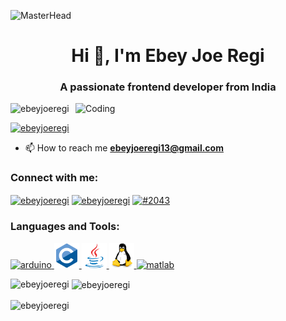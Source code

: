 ![MasterHead](https://www.bustedcubicle.com/wp-content/uploads/2018/01/Industry-Disrupted-Programming-main-banner.jpg)
<h1 align="center">Hi 👋, I'm Ebey Joe Regi</h1>
<h3 align="center">A passionate frontend developer from India</h3>
<img align="right" alt="Coding" width="400" src="https://cdn.dribbble.com/users/1162077/screenshots/3848914/programmer.gif">
<p align="left"> <img src="https://komarev.com/ghpvc/?username=ebeyjoeregi&label=Profile%20views&color=0e75b6&style=flat" alt="ebeyjoeregi" /> </p>

<p align="left"> <a href="https://twitter.com/ebeyjoeregi" target="blank"><img src="https://img.shields.io/twitter/follow/ebeyjoeregi?logo=twitter&style=for-the-badge" alt="ebeyjoeregi" /></a> </p>

- 📫 How to reach me **ebeyjoeregi13@gmail.com**

<h3 align="left">Connect with me:</h3>
<p align="left">
<a href="https://twitter.com/ebeyjoeregi" target="blank"><img align="center" src="https://raw.githubusercontent.com/rahuldkjain/github-profile-readme-generator/master/src/images/icons/Social/twitter.svg" alt="ebeyjoeregi" height="30" width="40" /></a>
<a href="https://linkedin.com/in/ebeyjoeregi" target="blank"><img align="center" src="https://raw.githubusercontent.com/rahuldkjain/github-profile-readme-generator/master/src/images/icons/Social/linked-in-alt.svg" alt="ebeyjoeregi" height="30" width="40" /></a>
<a href="https://discord.gg/#2043" target="blank"><img align="center" src="https://raw.githubusercontent.com/rahuldkjain/github-profile-readme-generator/master/src/images/icons/Social/discord.svg" alt="#2043" height="30" width="40" /></a>
</p>

<h3 align="left">Languages and Tools:</h3>
<p align="left"> <a href="https://www.arduino.cc/" target="_blank" rel="noreferrer"> <img src="https://cdn.worldvectorlogo.com/logos/arduino-1.svg" alt="arduino" width="40" height="40"/> </a> <a href="https://www.cprogramming.com/" target="_blank" rel="noreferrer"> <img src="https://raw.githubusercontent.com/devicons/devicon/master/icons/c/c-original.svg" alt="c" width="40" height="40"/> </a> <a href="https://www.java.com" target="_blank" rel="noreferrer"> <img src="https://raw.githubusercontent.com/devicons/devicon/master/icons/java/java-original.svg" alt="java" width="40" height="40"/> </a> <a href="https://www.linux.org/" target="_blank" rel="noreferrer"> <img src="https://raw.githubusercontent.com/devicons/devicon/master/icons/linux/linux-original.svg" alt="linux" width="40" height="40"/> </a> <a href="https://www.mathworks.com/" target="_blank" rel="noreferrer"> <img src="https://upload.wikimedia.org/wikipedia/commons/2/21/Matlab_Logo.png" alt="matlab" width="40" height="40"/> </a> </p>

<p><img align="left" src="https://github-readme-stats.vercel.app/api/top-langs?username=ebeyjoeregi&show_icons=true&locale=en&layout=compact" alt="ebeyjoeregi" /></p>

<p>&nbsp;<img align="center" src="https://github-readme-stats.vercel.app/api?username=ebeyjoeregi&show_icons=true&locale=en" alt="ebeyjoeregi" /></p>

<p><img align="center" src="https://github-readme-streak-stats.herokuapp.com/?user=ebeyjoeregi&" alt="ebeyjoeregi" /></p>

